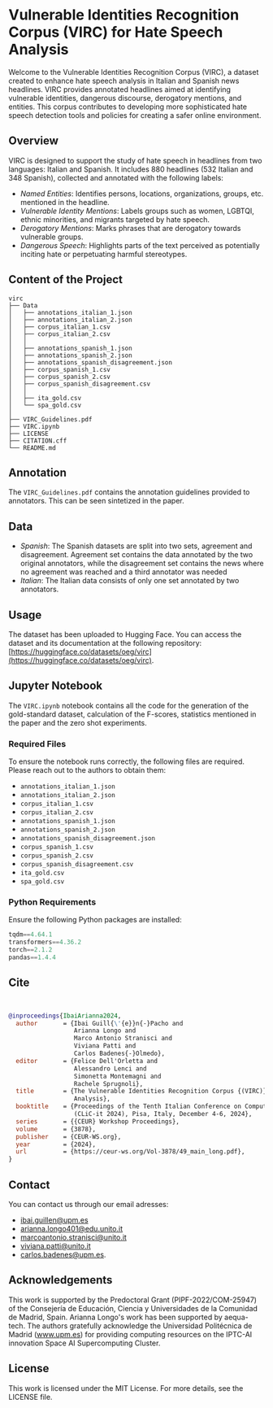 # Vulnerable Identities Recognition Corpus (VIRC) for Hate Speech Analysis
Welcome to the Vulnerable Identities Recognition Corpus (VIRC), a dataset created to enhance hate speech analysis in Italian and Spanish news headlines. VIRC provides annotated headlines aimed at identifying vulnerable identities, dangerous discourse, derogatory mentions, and entities. This corpus contributes to developing more sophisticated hate speech detection tools and policies for creating a safer online environment.

## Overview

VIRC is designed to support the study of hate speech in headlines from two languages: Italian and Spanish. It includes 880 headlines (532 Italian and 348 Spanish), collected and annotated with the following labels:
- *Named Entities*: Identifies persons, locations, organizations, groups, etc. mentioned in the headline.
- *Vulnerable Identity Mentions*: Labels groups such as women, LGBTQI, ethnic minorities, and migrants targeted by hate speech.
- *Derogatory Mentions*: Marks phrases that are derogatory towards vulnerable groups.
- *Dangerous Speech*: Highlights parts of the text perceived as potentially inciting hate or perpetuating harmful stereotypes.

## Content of the Project
```
virc
├── Data
│   ├── annotations_italian_1.json
│   ├── annotations_italian_2.json
│   ├── corpus_italian_1.csv
│   ├── corpus_italian_2.csv
│   │ 
│   ├── annotations_spanish_1.json
│   ├── annotations_spanish_2.json
│   ├── annotations_spanish_disagreement.json
│   ├── corpus_spanish_1.csv
│   ├── corpus_spanish_2.csv
│   ├── corpus_spanish_disagreement.csv
│   │
│   ├── ita_gold.csv
│   └── spa_gold.csv
│  
├── VIRC_Guidelines.pdf
├── VIRC.ipynb
├── LICENSE
├── CITATION.cff
└── README.md
```

## Annotation
The `VIRC_Guidelines.pdf` contains the annotation guidelines provided to annotators. This can be seen sintetized in the paper.

## Data
- *Spanish*: The Spanish datasets are split into two sets, agreement and disagreement. Agreement set contains the data annotated by the two original annotators, while the disagreement set contains the news where no agreement was reached and a third annotator was needed
- *Italian*: The Italian data consists of only one set annotated by two annotators.

## Usage
The dataset has been uploaded to Hugging Face. You can access the dataset and its documentation at the following repository: [https://huggingface.co/datasets/oeg/virc](https://huggingface.co/datasets/oeg/virc).

## Jupyter Notebook

The `VIRC.ipynb` notebook contains all the code for the generation of the gold-standard dataset, calculation of the F-scores, statistics mentioned in the paper and the zero shot experiments. 

### Required Files
To ensure the notebook runs correctly, the following files are required. Please reach out to the authors to obtain them:
- `annotations_italian_1.json`
- `annotations_italian_2.json`
- `corpus_italian_1.csv`
- `corpus_italian_2.csv`
- `annotations_spanish_1.json`
- `annotations_spanish_2.json`
- `annotations_spanish_disagreement.json`
- `corpus_spanish_1.csv`
- `corpus_spanish_2.csv`
- `corpus_spanish_disagreement.csv`
- `ita_gold.csv`
- `spa_gold.csv`

### Python Requirements
Ensure the following Python packages are installed:
``` python
tqdm==4.64.1
transformers==4.36.2
torch==2.1.2
pandas==1.4.4
```
## Cite
``` bibtex


@inproceedings{IbaiArianna2024,
  author       = {Ibai Guill{\'{e}}n{-}Pacho and
                  Arianna Longo and
                  Marco Antonio Stranisci and
                  Viviana Patti and
                  Carlos Badenes{-}Olmedo},
  editor       = {Felice Dell'Orletta and
                  Alessandro Lenci and
                  Simonetta Montemagni and
                  Rachele Sprugnoli},
  title        = {The Vulnerable Identities Recognition Corpus {(VIRC)} for Hate Speech
                  Analysis},
  booktitle    = {Proceedings of the Tenth Italian Conference on Computational Linguistics
                  (CLiC-it 2024), Pisa, Italy, December 4-6, 2024},
  series       = {{CEUR} Workshop Proceedings},
  volume       = {3878},
  publisher    = {CEUR-WS.org},
  year         = {2024},
  url          = {https://ceur-ws.org/Vol-3878/49_main_long.pdf},
}
```

## Contact
You can contact us through our email adresses:
- ibai.guillen@upm.es
- arianna.longo401@edu.unito.it
- marcoantonio.stranisci@unito.it
- viviana.patti@unito.it
- carlos.badenes@upm.es.

## Acknowledgements
This work is supported by the Predoctoral Grant (PIPF-2022/COM-25947) of the Consejería de Educación, Ciencia y Universidades de la Comunidad de Madrid, Spain. Arianna Longo's work has been supported by aequa-tech.
The authors gratefully acknowledge the Universidad Politécnica de Madrid (www.upm.es) for providing computing resources on the IPTC-AI innovation Space AI Supercomputing Cluster.

## License
This work is licensed under the MIT License. For more details, see the LICENSE file.
